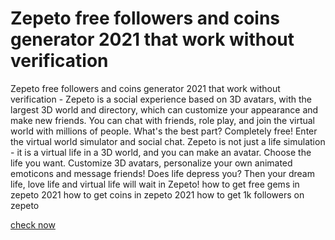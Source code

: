 # Zepeto free followers and coins generator 2021 that work without verification

Zepeto free followers and coins generator 2021 that work without verification - Zepeto is a social experience based on 3D avatars, with the largest 3D world and directory, which can customize your appearance and make new friends. You can chat with friends, role play, and join the virtual world with millions of people. What's the best part? Completely free! Enter the virtual world simulator and social chat. Zepeto is not just a life simulation - it is a virtual life in a 3D world, and you can make an avatar. Choose the life you want. Customize 3D avatars, personalize your own animated emoticons and message friends! Does life depress you? Then your dream life, love life and virtual life will wait in Zepeto! how to get free gems in zepeto 2021 how to get coins in zepeto 2021 how to get 1k followers on zepeto

<a href="https://non-cgplus.com/zepeto/">check now</a>
